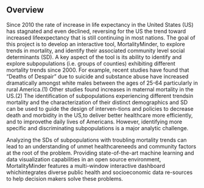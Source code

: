 ## Overview

Since  2010  the  rate  of  increase  in  life  expectancy in the United States (US) has stagnated and even declined, reversing for the US the trend toward increased lifeexpectancy that is still continuing in most nations.  The goal of this project is to develop an interactive tool, MortalityMinder, to explore trends in mortality, and identify their associated community level social determinants (SD). A key aspect of  the  tool  is  its ability  to  identify  and  explore  subpopulations (i.e.  groups of counties) exhibiting different mortality trends since 2000.   For example,  recent studies have found that “Deaths of Despair” due to suicide and substance abuse have  increased  dramatically  amongst  white  males  between the ages of 25-64 particularly in rural America.(1) Other studies found increases in maternal mortality in the US.(2) The identification of subpopulations experiencing different trendsin mortality and the characterization of their distinct demographics and SD can be used to guide the design of interven-tions and policies to decrease death and morbidity in the US,to deliver better healthcare more efficiently, and to improvethe daily lives of Americans. However, identifying more specific  and  discriminating  subpopulations  is  a  major  analytic challenge.

Analyzing the SDs of subpopulations with troubling mortality trends can lead to an understanding of unmet healthcareneeds and community factors at the root of the problem. Providing state-of-the-art machine learning and data visualization capabilities in an open source environment,  MortalityMinder features a multi-window interactive dashboard whichintegrates diverse public health and socioeconomic data re-sources to help decision makers solve these problems.
